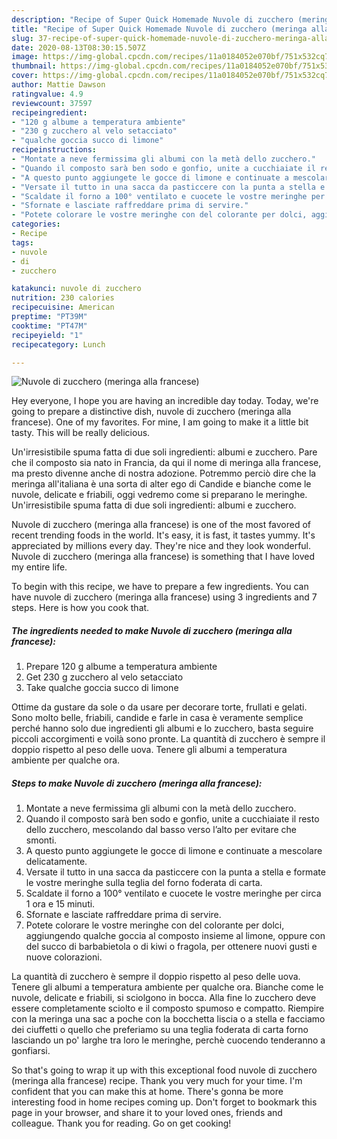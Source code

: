 ```yaml
---
description: "Recipe of Super Quick Homemade Nuvole di zucchero (meringa alla francese)"
title: "Recipe of Super Quick Homemade Nuvole di zucchero (meringa alla francese)"
slug: 37-recipe-of-super-quick-homemade-nuvole-di-zucchero-meringa-alla-francese
date: 2020-08-13T08:30:15.507Z
image: https://img-global.cpcdn.com/recipes/11a0184052e070bf/751x532cq70/nuvole-di-zucchero-meringa-alla-francese-recipe-main-photo.jpg
thumbnail: https://img-global.cpcdn.com/recipes/11a0184052e070bf/751x532cq70/nuvole-di-zucchero-meringa-alla-francese-recipe-main-photo.jpg
cover: https://img-global.cpcdn.com/recipes/11a0184052e070bf/751x532cq70/nuvole-di-zucchero-meringa-alla-francese-recipe-main-photo.jpg
author: Mattie Dawson
ratingvalue: 4.9
reviewcount: 37597
recipeingredient:
- "120 g albume a temperatura ambiente"
- "230 g zucchero al velo setacciato"
- "qualche goccia succo di limone"
recipeinstructions:
- "Montate a neve fermissima gli albumi con la metà dello zucchero."
- "Quando il composto sarà ben sodo e gonfio, unite a cucchiaiate il resto dello zucchero, mescolando dal basso verso l’alto per evitare che smonti."
- "A questo punto aggiungete le gocce di limone e continuate a mescolare delicatamente."
- "Versate il tutto in una sacca da pasticcere con la punta a stella e formate le vostre meringhe sulla teglia del forno foderata di carta."
- "Scaldate il forno a 100° ventilato e cuocete le vostre meringhe per circa 1 ora e 15 minuti."
- "Sfornate e lasciate raffreddare prima di servire."
- "Potete colorare le vostre meringhe con del colorante per dolci, aggiungendo qualche goccia al composto insieme al limone, oppure con del succo di barbabietola o di kiwi o fragola, per ottenere nuovi gusti e nuove colorazioni."
categories:
- Recipe
tags:
- nuvole
- di
- zucchero

katakunci: nuvole di zucchero 
nutrition: 230 calories
recipecuisine: American
preptime: "PT39M"
cooktime: "PT47M"
recipeyield: "1"
recipecategory: Lunch

---
```



![Nuvole di zucchero (meringa alla francese)](https://img-global.cpcdn.com/recipes/11a0184052e070bf/751x532cq70/nuvole-di-zucchero-meringa-alla-francese-recipe-main-photo.jpg)

Hey everyone, I hope you are having an incredible day today. Today, we're going to prepare a distinctive dish, nuvole di zucchero (meringa alla francese). One of my favorites. For mine, I am going to make it a little bit tasty. This will be really delicious.

Un&#39;irresistibile spuma fatta di due soli ingredienti: albumi e zucchero. Pare che il composto sia nato in Francia, da qui il nome di meringa alla francese, ma presto divenne anche di nostra adozione. Potremmo perciò dire che la meringa all&#39;italiana è una sorta di alter ego di Candide e bianche come le nuvole, delicate e friabili, oggi vedremo come si preparano le meringhe. Un&#39;irresistibile spuma fatta di due soli ingredienti: albumi e zucchero.

Nuvole di zucchero (meringa alla francese) is one of the most favored of recent trending foods in the world. It's easy, it is fast, it tastes yummy. It's appreciated by millions every day. They're nice and they look wonderful. Nuvole di zucchero (meringa alla francese) is something that I have loved my entire life.


To begin with this recipe, we have to prepare a few ingredients. You can have nuvole di zucchero (meringa alla francese) using 3 ingredients and 7 steps. Here is how you cook that.

<!--inarticleads1-->

##### The ingredients needed to make Nuvole di zucchero (meringa alla francese):

1. Prepare 120 g albume a temperatura ambiente
1. Get 230 g zucchero al velo setacciato
1. Take qualche goccia succo di limone


Ottime da gustare da sole o da usare per decorare torte, frullati e gelati. Sono molto belle, friabili, candide e farle in casa è veramente semplice perché hanno solo due ingredienti gli albumi e lo zucchero, basta seguire piccoli accorgimenti e voilà sono pronte. La quantità di zucchero è sempre il doppio rispetto al peso delle uova. Tenere gli albumi a temperatura ambiente per qualche ora. 

<!--inarticleads2-->

##### Steps to make Nuvole di zucchero (meringa alla francese):

1. Montate a neve fermissima gli albumi con la metà dello zucchero.
1. Quando il composto sarà ben sodo e gonfio, unite a cucchiaiate il resto dello zucchero, mescolando dal basso verso l’alto per evitare che smonti.
1. A questo punto aggiungete le gocce di limone e continuate a mescolare delicatamente.
1. Versate il tutto in una sacca da pasticcere con la punta a stella e formate le vostre meringhe sulla teglia del forno foderata di carta.
1. Scaldate il forno a 100° ventilato e cuocete le vostre meringhe per circa 1 ora e 15 minuti.
1. Sfornate e lasciate raffreddare prima di servire.
1. Potete colorare le vostre meringhe con del colorante per dolci, aggiungendo qualche goccia al composto insieme al limone, oppure con del succo di barbabietola o di kiwi o fragola, per ottenere nuovi gusti e nuove colorazioni.


La quantità di zucchero è sempre il doppio rispetto al peso delle uova. Tenere gli albumi a temperatura ambiente per qualche ora. Bianche come le nuvole, delicate e friabili, si sciolgono in bocca. Alla fine lo zucchero deve essere completamente sciolto e il composto spumoso e compatto. Riempire con la meringa una sac a poche con la bocchetta liscia o a stella e facciamo dei ciuffetti o quello che preferiamo su una teglia foderata di carta forno lasciando un po&#39; larghe tra loro le meringhe, perchè cuocendo tenderanno a gonfiarsi. 

So that's going to wrap it up with this exceptional food nuvole di zucchero (meringa alla francese) recipe. Thank you very much for your time. I'm confident that you can make this at home. There's gonna be more interesting food in home recipes coming up. Don't forget to bookmark this page in your browser, and share it to your loved ones, friends and colleague. Thank you for reading. Go on get cooking!
